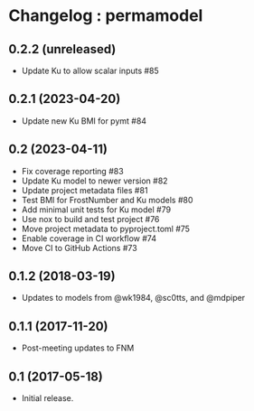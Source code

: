 # Changelog : permamodel

## 0.2.2 (unreleased)

- Update Ku to allow scalar inputs #85


## 0.2.1 (2023-04-20)

- Update new Ku BMI for pymt #84


## 0.2 (2023-04-11)

- Fix coverage reporting #83
- Update Ku model to newer version #82
- Update project metadata files #81
- Test BMI for FrostNumber and Ku models #80
- Add minimal unit tests for Ku model #79
- Use nox to build and test project #76
- Move project metadata to pyproject.toml #75
- Enable coverage in CI workflow #74
- Move CI to GitHub Actions #73


## 0.1.2 (2018-03-19)

- Updates to models from @wk1984, @sc0tts, and @mdpiper


## 0.1.1 (2017-11-20)

- Post-meeting updates to FNM


## 0.1 (2017-05-18)

- Initial release.

